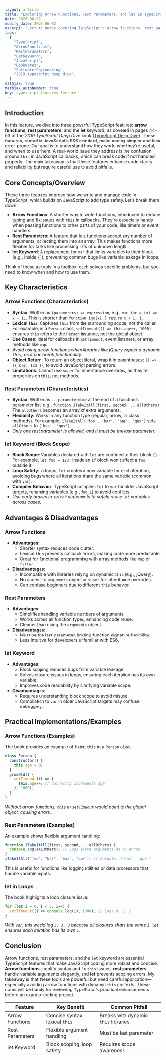 ```yaml
---
layout: article
title: "Exploring Arrow Functions, Rest Parameters, and let in TypeScript"
date: 2025-06-02
modify_date: 2025-06-02
excerpt: "Lecture notes covering TypeScript's arrow functions, rest parameters, and let keyword, explaining their syntax, benefits, and practical use cases from pages 44–53 of the 2019 TypeScript Deep Dive book."
tags:
  [
    "TypeScript",
    "ArrowFunctions",
    "RestParameters",
    "LetKeyword",
    "JavaScript",
    "BookNotes",
    "Software Engineering",
    "2019 typescript deep dive",
  ]
mathjax: true
mathjax_autoNumber: true
key: typescript-features-lecture
---
```


## Introduction

In this lecture, we dive into three powerful TypeScript features: **arrow functions**, **rest parameters**, and the **let** keyword, as covered in pages 44–53 of the _2019 TypeScript Deep Dive_ book ([TypeScript Deep Dive](https://basarat.gitbook.io/typescript/)). These features, rooted in JavaScript’s ES6 standard, make coding simpler and less error-prone. Our goal is to understand how they work, why they’re useful, and when to use them. A real-world issue they address is the confusion around `this` in JavaScript callbacks, which can break code if not handled properly. The main takeaway is that these features enhance code clarity and reliability but require careful use to avoid pitfalls.

## Core Concepts/Overview

These three features improve how we write and manage code in TypeScript, which builds on JavaScript to add type safety. Let’s break them down:

- **Arrow Functions**: A shorter way to write functions, introduced to reduce typing and fix issues with `this` in callbacks. They’re especially handy when passing functions to other parts of your code, like timers or event handlers.
- **Rest Parameters**: A feature that lets functions accept any number of arguments, collecting them into an array. This makes functions more flexible for tasks like processing lists of unknown length.
- **let Keyword**: A replacement for `var` that limits variables to their block (e.g., inside `{}`), preventing common bugs like variable leakage in loops.

Think of these as tools in a toolbox: each solves specific problems, but you need to know when and how to use them.

## Key Characteristics

### Arrow Functions (Characteristics)

- **Syntax**: Written as `(parameters) => expression`, e.g., `var inc = (x) => x + 1;`. This is shorter than `function inc(x) { return x + 1; }`.
- **Lexical `this`**: Captures `this` from the surrounding scope, not the caller. For example, in a `Person` class, `setTimeout(() => this.age++, 1000)` ensures `this` refers to the `Person` instance, not the global object.
- **Use Cases**: Ideal for callbacks in `setTimeout`, event listeners, or array methods like `map`.
- _Avoid using arrow functions when libraries like jQuery expect a dynamic `this`, as it can break functionality._
- **Object Return**: To return an object literal, wrap it in parentheses: `() => ({ bar: 123 })`, to avoid JavaScript parsing errors.
- **Limitations**: Cannot use `super` for inheritance overrides, as they’re properties on `this`, not methods.

### Rest Parameters (Characteristics)

- **Syntax**: Written as `...parameterName` at the end of a function’s parameter list, e.g., `function iTakeItAll(first, second, ...allOthers)`. The `allOthers` becomes an array of extra arguments.
- **Flexibility**: Works in any function type (regular, arrow, or class methods). For example, `iTakeItAll('foo', 'bar', 'bas', 'qux')` sets `allOthers` to `['bas', 'qux']`.
- _Only one rest parameter is allowed, and it must be the last parameter._

### let Keyword (Block Scope)

- **Block Scope**: Variables declared with `let` are confined to their block `{}`. For example, `let foo = 123;` inside an `if` block won’t affect a `foo` outside it.
- **Loop Safety**: In loops, `let` creates a new variable for each iteration, avoiding bugs where all iterations share the same variable (common with `var`).
- **Compiler Behavior**: TypeScript compiles `let` to `var` for older JavaScript targets, renaming variables (e.g., `foo_1`) to avoid conflicts.
- _Use curly braces in `switch` statements to safely reuse `let` variables across cases._

## Advantages & Disadvantages

### Arrow Functions

- **Advantages**:
  - Shorter syntax reduces code clutter.
  - Lexical `this` prevents callback errors, making code more predictable.
  - Great for functional programming with array methods like `map` or `filter`.
- **Disadvantages**:
  - Incompatible with libraries relying on dynamic `this` (e.g., jQuery).
  - No access to `arguments` object or `super` for inheritance overrides.
  - Can confuse beginners due to different `this` behavior.

### Rest Parameters

- **Advantages**:
  - Simplifies handling variable numbers of arguments.
  - Works across all function types, enhancing code reuse.
  - Cleaner than using the `arguments` object.
- **Disadvantages**:
  - Must be the last parameter, limiting function signature flexibility.
  - Less intuitive for developers unfamiliar with ES6.

### let Keyword

- **Advantages**:
  - Block scoping reduces bugs from variable leakage.
  - Solves closure issues in loops, ensuring each iteration has its own variable.
  - Improves code readability by clarifying variable scope.
- **Disadvantages**:
  - Requires understanding block scope to avoid misuse.
  - Compilation to `var` in older JavaScript targets may confuse debugging.

## Practical Implementations/Examples

### Arrow Functions (Examples)

The book provides an example of fixing `this` in a `Person` class:

```javascript
class Person {
  constructor() {
    this.age = 0;
  }
  growOld() {
    setTimeout(() => {
      this.age++; // Correctly increments age
    }, 1000);
  }
}
```

_Without arrow functions, `this` in `setTimeout` would point to the global object, causing errors._

### Rest Parameters (Examples)

An example shows flexible argument handling:

```javascript
function iTakeItAll(first, second, ...allOthers) {
  console.log(allOthers); // Logs extra arguments as an array
}
iTakeItAll("foo", "bar", "bas", "qux"); // Outputs: ['bas', 'qux']
```

This is useful for functions like logging utilities or data processors that handle variable inputs.

### let in Loops

The book highlights a loop closure issue:

```javascript
for (let i = 0; i < 3; i++) {
  setTimeout(() => console.log(i), 1000); // Logs 0, 1, 2
}
```

_With `var`, this would log `3, 3, 3` because all closures share the same `i`. `let` ensures each iteration has its own `i`._

## Conclusion

Arrow functions, rest parameters, and the `let` keyword are essential TypeScript features that make JavaScript coding more robust and concise. **Arrow functions** simplify syntax and fix `this` issues, **rest parameters** handle variable arguments elegantly, and **let** prevents scoping errors. My takeaway is that these tools are powerful but need careful application—especially avoiding arrow functions with dynamic `this` contexts. These notes will be handy for reviewing TypeScript’s practical enhancements before an exam or coding project.

| Feature         | Key Benefit                    | Common Pitfall                       |
| --------------- | ------------------------------ | ------------------------------------ |
| Arrow Functions | Concise syntax, lexical `this` | Breaks with dynamic `this` libraries |
| Rest Parameters | Flexible argument handling     | Must be last parameter               |
| let Keyword     | Block scoping, loop safety     | Requires scope awareness             |
